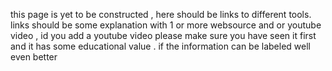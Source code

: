 this page is yet to be constructed , here should be links to different tools.
links should be some explanation with 1 or more websource and or youtube video , id you add a youtube video please make sure you have seen it first and it has some educational value . 
if the information can be labeled well even better 

